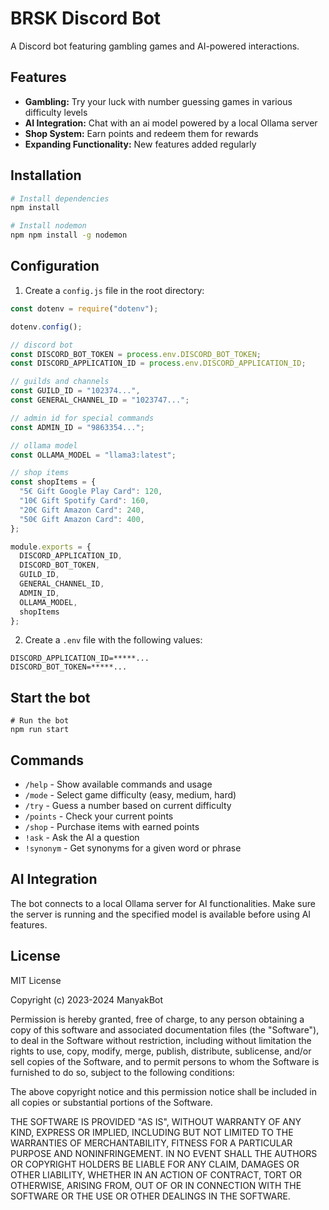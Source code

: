 # BRSK Discord Bot

A Discord bot featuring gambling games and AI-powered interactions.

## Features

- **Gambling:** Try your luck with number guessing games in various difficulty levels
- **AI Integration:** Chat with an ai model powered by a local Ollama server
- **Shop System:** Earn points and redeem them for rewards
- **Expanding Functionality:** New features added regularly

## Installation

```bash
# Install dependencies
npm install

# Install nodemon
npm npm install -g nodemon

```

## Configuration

1. Create a `config.js` file in the root directory:

```javascript
const dotenv = require("dotenv");

dotenv.config();

// discord bot
const DISCORD_BOT_TOKEN = process.env.DISCORD_BOT_TOKEN;
const DISCORD_APPLICATION_ID = process.env.DISCORD_APPLICATION_ID;

// guilds and channels
const GUILD_ID = "102374...",
const GENERAL_CHANNEL_ID = "1023747...";

// admin id for special commands
const ADMIN_ID = "9863354...";

// ollama model
const OLLAMA_MODEL = "llama3:latest";

// shop items
const shopItems = {
  "5€ Gift Google Play Card": 120,
  "10€ Gift Spotify Card": 160,
  "20€ Gift Amazon Card": 240,
  "50€ Gift Amazon Card": 400,
};

module.exports = {
  DISCORD_APPLICATION_ID,
  DISCORD_BOT_TOKEN,
  GUILD_ID,
  GENERAL_CHANNEL_ID,
  ADMIN_ID,
  OLLAMA_MODEL,
  shopItems
};

```

2. Create a `.env` file with the following values:

```env
DISCORD_APPLICATION_ID=*****...
DISCORD_BOT_TOKEN=*****...
```

## Start the bot

```
# Run the bot
npm run start
```

## Commands

- `/help` - Show available commands and usage
- `/mode` - Select game difficulty (easy, medium, hard)
- `/try` - Guess a number based on current difficulty
- `/points` - Check your current points
- `/shop` - Purchase items with earned points
- `!ask` - Ask the AI a question
- `!synonym` - Get synonyms for a given word or phrase

## AI Integration

The bot connects to a local Ollama server for AI functionalities. Make sure the server is running and the specified model is available before using AI features.


## License

MIT License

Copyright (c) 2023-2024 ManyakBot

Permission is hereby granted, free of charge, to any person obtaining a copy
of this software and associated documentation files (the "Software"), to deal
in the Software without restriction, including without limitation the rights
to use, copy, modify, merge, publish, distribute, sublicense, and/or sell
copies of the Software, and to permit persons to whom the Software is
furnished to do so, subject to the following conditions:

The above copyright notice and this permission notice shall be included in all
copies or substantial portions of the Software.

THE SOFTWARE IS PROVIDED "AS IS", WITHOUT WARRANTY OF ANY KIND, EXPRESS OR
IMPLIED, INCLUDING BUT NOT LIMITED TO THE WARRANTIES OF MERCHANTABILITY,
FITNESS FOR A PARTICULAR PURPOSE AND NONINFRINGEMENT. IN NO EVENT SHALL THE
AUTHORS OR COPYRIGHT HOLDERS BE LIABLE FOR ANY CLAIM, DAMAGES OR OTHER
LIABILITY, WHETHER IN AN ACTION OF CONTRACT, TORT OR OTHERWISE, ARISING FROM,
OUT OF OR IN CONNECTION WITH THE SOFTWARE OR THE USE OR OTHER DEALINGS IN THE
SOFTWARE.

